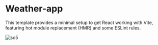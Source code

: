 # Weather-app

This template provides a minimal setup to get React working with Vite, featuring hot module replacement (HMR) and some ESLint rules.

![sc5](https://github.com/user-attachments/assets/17aa5edc-c4ec-4499-9728-0e9c9b63a526)
